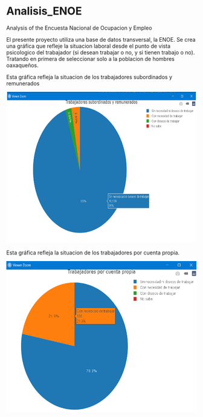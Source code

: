 # Analisis_ENOE
Analysis of the Encuesta Nacional de Ocupacion y Empleo

El presente proyecto utiliza una base de datos transversal, la ENOE.
Se crea una gráfica que refleje la situacion laboral desde el punto de vista 
psicologico del trabajador (si desean trabajar o no, y si tienen trabajo o no). 
Tratando en primera de seleccionar solo a la poblacion de hombres oaxaqueños.

Esta gráfica refleja la situacion de los trabajadores subordinados y remunerados
<p align="center">
    <img src="https://github.com/Rafa-77/Analisis_ENOE/blob/main/Images/Trabajadores1.png" width="500" height="400">
</p>

Esta gráfica refleja la situacion de los trabajadores por cuenta propia.

<p align="center">
    <img src="https://github.com/Rafa-77/Analisis_ENOE/blob/main/Images/Trabajadores2.png" width="550" height="400">
</p>
